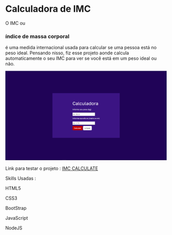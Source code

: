 # Calculadora de IMC

O IMC ou <h3>índice de massa corporal</h3> é uma medida internacional usada para calcular se uma pessoa está no peso ideal.
Pensando nisso, fiz esse projeto aonde calcula automaticamente o seu IMC para ver se você está em um peso ideal ou não.

![](./assets/github-image/calculate-imc.png)


Link para testar o projeto : <a href="https://imc-calculate-portifolio.netlify.app/">IMC CALCULATE</a>

Skills Usadas :


 <p>HTML5</p>
 <p>CSS3</p>
 <p>BootStrap</p>
 <p>JavaScript</p>
 <p>NodeJS</p

